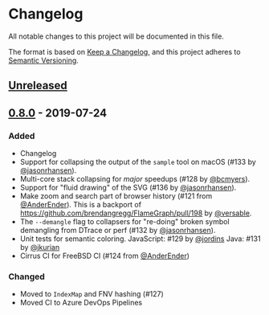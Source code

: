 # Changelog
All notable changes to this project will be documented in this file.

The format is based on [Keep a Changelog](https://keepachangelog.com/en/1.0.0/),
and this project adheres to [Semantic Versioning](https://semver.org/spec/v2.0.0.html).

## [Unreleased]

## [0.8.0] - 2019-07-24
### Added
- Changelog
- Support for collapsing the output of the `sample` tool on macOS (#133 by [@jasonrhansen](https://github.com/jasonrhansen)).
- Multi-core stack collapsing for _major_ speedups (#128 by [@bcmyers](https://github.com/bcmyers)).
- Support for "fluid drawing" of the SVG (#136 by [@jasonrhansen](https://github.com/jasonrhansen)).
- Make zoom and search part of browser history (#121 from [@AnderEnder](https://github.com/AnderEnder)).
  This is a backport of https://github.com/brendangregg/FlameGraph/pull/198 by [@versable](https://github.com/versable).
- The `--demangle` flag to collapsers for "re-doing" broken symbol demangling from DTrace or perf (#132 by [@jasonrhansen](https://github.com/jasonrhansen)).
- Unit tests for semantic coloring.
  JavaScript: #129 by [@jordins](https://github.com/jordins)
  Java: #131 by [@jkurian](https://github.com/jkurian)
- Cirrus CI for FreeBSD CI (#124 from [@AnderEnder](https://github.com/AnderEnder))

### Changed
- Moved to `IndexMap` and FNV hashing (#127)
- Moved CI to Azure DevOps Pipelines

[Unreleased]: https://github.com/jonhoo/inferno/compare/v0.8.0...HEAD
[0.8.0]: https://github.com/jonhoo/inferno/compare/v0.7.0...v0.8.0
